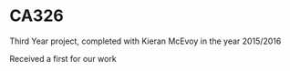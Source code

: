 # CA326
Third Year project, completed with Kieran McEvoy in the year 2015/2016


Received a first for our work
